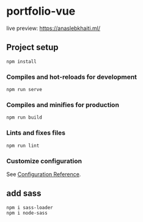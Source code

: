 # portfolio-vue
live preview: https://anaslebkhaiti.ml/

## Project setup
```
npm install
```

### Compiles and hot-reloads for development
```
npm run serve
```

### Compiles and minifies for production
```
npm run build
```

### Lints and fixes files
```
npm run lint
```

### Customize configuration
See [Configuration Reference](https://cli.vuejs.org/config/).

## add sass 
````
npm i sass-loader
npm i node-sass
`````
